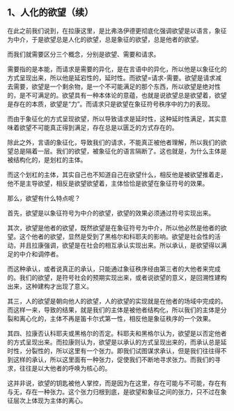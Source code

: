 <h2>1、人化的欲望（续）</h2><p data-pid="3XGa6Zmr">在此之前我们说到，在拉康这里，是比弗洛伊德更彻底化强调欲望是以语言，象征为中介，于是欲望总是人化的欲望，总是象征的欲望，总是他者的欲望。</p><p data-pid="qWlRhUs1">而我们就需要区分三个概念，分别是欲望、需要和请求。</p><p data-pid="QoFQR-dD">需要指的是本能，而请求是需要的异化，是在言语中的异化，所以他是以象征化的方式呈现出来，所以他是延宕性的，延时性。而欲望=请求-需要。欲望是请求减去需要，欲望是一个剩余物，是一个不可能满足的那个东西，所以欲望是绝对性的，是不可满足的。欲望具有一种本体论的意蕴，也就是说欲望总是欲望着，欲望是存在的本质，欲望是“力”。而请求只是欲望在象征符号秩序中的力的表现。</p><p data-pid="e_vOcBwC">而由于象征化的方式呈现欲望，所以导致请求是延时性，这种延时性满足，其实意味着欲望不可能真正得到满足，存在总是以匮乏的方式存在的。</p><p data-pid="gkOnJ1Tw">除此之外，言语的象征化，导致我们的请求，不能真正被他者理解，所以我们的欲望总是隔着一层。我们的欲望，被象征化的语言隔断了。这也就是，为什么主体是被结构化的，是划杠的主体。</p><p data-pid="f2pOwWnm">而这个划杠的主体，其实自己也不知道自己在欲望什么，相反他是被欲望推着走，他不是主导欲望，相反是欲望欲望着，主体恰恰是欲望在象征符号的效果。</p><p data-pid="gdwbIXCj">那么，欲望有什么特点呢？</p><p data-pid="wnhY1YAf">首先，欲望是以象征符号为中介的欲望，欲望的效果必须通过符号实现出来。</p><p data-pid="9OKEQFXL">其次，欲望是他者的欲望，既然欲望是在象征符号为中介，所以他必然是他者的欲望。这个他者的欲望，显然是受到了黑格尔和科耶夫的影响。欲望是社会性的活动，并且拉康强调，欲望是在社会的相互承认实现出来。所以承认，是欲望得以满足的中介和调停者。</p><p data-pid="ASQ84b6P">而这种承认，或者说真正的承认，只能通过象征秩序经由第三者的大他者来完成的。我们的欲望，是符号社会的预期实现出来，或者说欲望的意义，是回溯性建构出来，这种建构才出现了意义。</p><p data-pid="FxTCT9YZ">其三，人的欲望是朝向他人的欲望，人的欲望的实现就是在他者的场域中完成的。而这样一来，导致的结果，就是我们的主体是被他者结构化，所以我们的主体是分裂和离心化的，主体不再是笛卡尔式第一性，相反他是象征秩序的一个效果。</p><p data-pid="ojxmkeqO">其四、拉康否认科耶夫或黑格尔的否定。科耶夫和黑格尔认为，欲望是以否定他者的方式呈现出来。而拉康则认为，欲望是以承认的方式呈现出来的，而承认总是延时性，分裂性的，所以这里有一个张力。即我们试图谋求承认，但是我们往往得不到这样的承认，所以这里面有一种张力，促使我们不断地寻求张力。而我们的寻求，往往是以大他者的呼唤为核心的。</p><p data-pid="DyWOHQlh">这并非说，欲望的钥匙被他人掌控，而是因为在这里，存在可能与不可能，存在有与无，存在一种张力。这个张力归根到底，是欲望和象征之间的张力，只不过在象征层次上体现为主体的离心。</p><p></p><p></p>